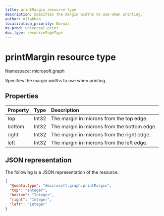```yaml
---
title: printMargin resource type
description: Specifies the margin widths to use when printing.
author: nilakhan
localization_priority: Normal
ms.prod: universal-print
doc_type: resourcePageType
---
```


# printMargin resource type

Namespace: microsoft.graph

Specifies the margin widths to use when printing.

## Properties
|Property|Type|Description|
|:---|:---|:---|
|top|Int32|The margin in microns from the top edge.|
|bottom|Int32|The margin in microns from the bottom edge.|
|right|Int32|The margin in microns from the right edge.|
|left|Int32|The margin in microns from the left edge.|

## JSON representation
The following is a JSON representation of the resource.
<!-- {
  "blockType": "resource",
  "@odata.type": "microsoft.graph.printMargin"
}
-->
``` json
{
  "@odata.type": "#microsoft.graph.printMargin",
  "top": "Integer",
  "bottom": "Integer",
  "right": "Integer",
  "left": "Integer"
}
```

